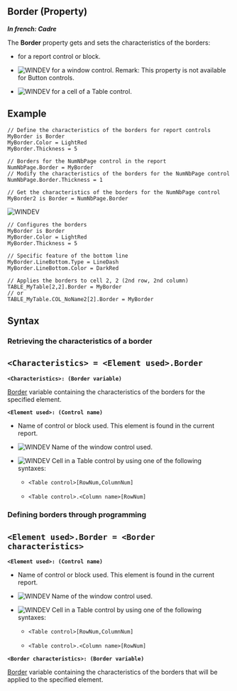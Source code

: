 


## Border (Property)

***In french: Cadre***
	



<a name="XUse"></a>
<a name="Use"></a>
<a name="description"></a>
The **Border** property gets and sets the characteristics of the borders: 

- for a report control or block.
	

- ![WINDEV](https://doc.pcsoft.fr/ext/images/us/WD.png) for a window control.
	Remark: This property is not available for Button controls. 

- ![WINDEV](https://doc.pcsoft.fr/ext/images/us/WD.png) for a cell of a Table control.









<a name="Example1"></a>
<a name="sample_code"></a>

## Example


```wl
// Define the characteristics of the borders for report controls
MyBorder is Border
MyBorder.Color = LightRed
MyBorder.Thickness = 5

// Borders for the NumNbPage control in the report
NumNbPage.Border = MyBorder
// Modify the characteristics of the borders for the NumNbPage control
NumNbPage.Border.Thickness = 1

// Get the characteristics of the borders for the NumNbPage control
MyBorder2 is Border = NumNbPage.Border
```
<a name="Example2"></a>
![WINDEV](https://doc.pcsoft.fr/ext/images/us/WD.png) 
```wl
// Configures the borders
MyBorder is Border
MyBorder.Color = LightRed
MyBorder.Thickness = 5

// Specific feature of the bottom line
MyBorder.LineBottom.Type = LineDash
MyBorder.LineBottom.Color = DarkRed

// Applies the borders to cell 2, 2 (2nd row, 2nd column)
TABLE_MyTable[2,2].Border = MyBorder
// or 
TABLE_MyTable.COL_NoName2[2].Border = MyBorder
```

<a name="XSYNTAX"></a>
<a name="SYNTAX1"></a>

## Syntax

### Retrieving the characteristics of a border

`<Characteristics> = <Element used>.Border`
---

**`<Characteristics>: (Border variable)`**

[Border](../Motscles/15140100.md) variable containing the characteristics of the borders for the specified element.

**`<Element used>: (Control name)`**



- Name of control or block used. This element is found in the current report. 
	

- ![WINDEV](https://doc.pcsoft.fr/ext/images/us/WD.png) Name of the window control used.

- ![WINDEV](https://doc.pcsoft.fr/ext/images/us/WD.png) Cell in a Table control by using one of the following syntaxes:

	- 
		```txt
		<Table control>[RowNum,ColumnNum]
		```


	- 
		```txt
		<Table control>.<Column name>[RowNum]
		```









<a name="SYNTAX2"></a>

### Defining borders through programming

`<Element used>.Border = <Border characteristics>`
---

**`<Element used>: (Control name)`**



- Name of control or block used. This element is found in the current report.
	

- ![WINDEV](https://doc.pcsoft.fr/ext/images/us/WD.png) Name of the window control used.

- ![WINDEV](https://doc.pcsoft.fr/ext/images/us/WD.png) Cell in a Table control by using one of the following syntaxes:

	- 
		```txt
		<Table control>[RowNum,ColumnNum]
		```


	- 
		```txt
		<Table control>.<Column name>[RowNum]
		```








**`<Border characteristics>: (Border variable)`**

[Border](../Motscles/15140100.md) variable containing the characteristics of the borders that will be applied to the specified element.  




